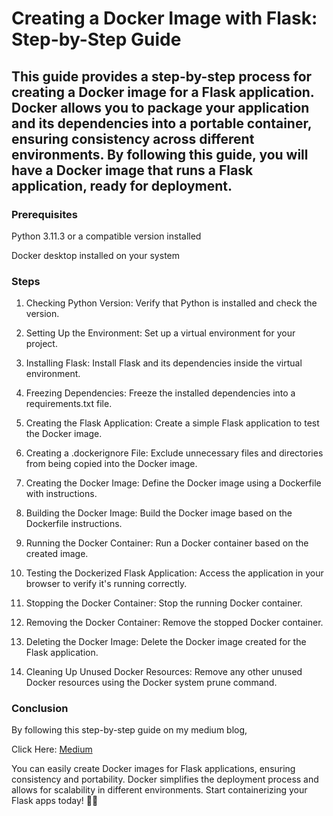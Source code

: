 # Creating a Docker Image with Flask: Step-by-Step Guide

## This guide provides a step-by-step process for creating a Docker image for a Flask application. Docker allows you to package your application and its dependencies into a portable container, ensuring consistency across different environments. By following this guide, you will have a Docker image that runs a Flask application, ready for deployment.

### Prerequisites
Python 3.11.3 or a compatible version installed

Docker desktop installed on your system

### Steps

1. Checking Python Version: Verify that Python is installed and check the version.
 
2. Setting Up the Environment: Set up a virtual environment for your project.

3. Installing Flask: Install Flask and its dependencies inside the virtual environment.
 
4. Freezing Dependencies: Freeze the installed dependencies into a requirements.txt file.

5. Creating the Flask Application: Create a simple Flask application to test the Docker image.

6. Creating a .dockerignore File: Exclude unnecessary files and directories from being copied into the Docker image.

7. Creating the Docker Image: Define the Docker image using a Dockerfile with instructions.

8. Building the Docker Image: Build the Docker image based on the Dockerfile instructions.

9. Running the Docker Container: Run a Docker container based on the created image.

10. Testing the Dockerized Flask Application: Access the application in your browser to verify it's running correctly.

11. Stopping the Docker Container: Stop the running Docker container.

12. Removing the Docker Container: Remove the stopped Docker container.

13. Deleting the Docker Image: Delete the Docker image created for the Flask application.

14. Cleaning Up Unused Docker Resources: Remove any other unused Docker resources using the Docker system prune command.


### Conclusion

By following this step-by-step guide on my medium blog, 

Click Here: [Medium](https://medium.com/@agomezjr/creating-a-docker-image-with-flask-step-by-step-guide-3da493a9f507)

You can easily create Docker images for Flask applications, ensuring consistency and portability. Docker simplifies the deployment process and allows for scalability in different environments. Start containerizing your Flask apps today! 🐳🚀